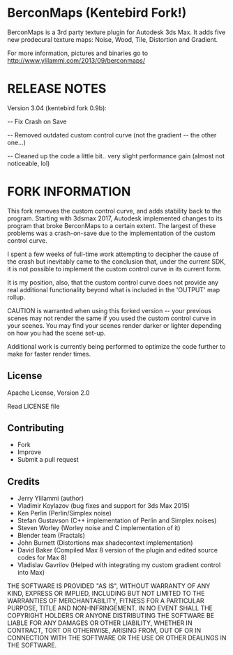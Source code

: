 BerconMaps (Kentebird Fork!)
==========

BerconMaps is a 3rd party texture plugin for Autodesk 3ds Max. It adds five new prodecural texture maps: Noise, Wood, Tile, Distortion and Gradient.

For more information, pictures and binaries go to http://www.ylilammi.com/2013/09/berconmaps/

RELEASE NOTES
=============
Version 3.04 (kentebird fork 0.9b):

-- Fix Crash on Save

-- Removed outdated custom control curve (not the gradient -- the other one...)

-- Cleaned up the code a little bit.. very slight performance gain (almost not noticeable, lol)

FORK INFORMATION
================
This fork removes the custom control curve, and adds stability back to the program. 
Starting with 3dsmax 2017, Autodesk implemented changes to its program that broke BerconMaps to a certain extent. The largest of these problems was a crash-on-save due to the implementation of the custom control curve. 

I spent a few weeks of full-time work attempting to decipher the cause of the crash but inevitably came to the conclusion that, under the current SDK, it is not possible to implement the custom control curve in its current form. 

It is my position, also, that the custom control curve does not provide any real additional functionality beyond what is included in the 'OUTPUT' map rollup. 

CAUTION is warranted when using this forked version -- your previous scenes may not render the same if you used the custom control curve in your scenes. You may find your scenes render darker or lighter depending on how you had the scene set-up. 

Additional work is currently being performed to optimize the code further to make for faster render times. 

License
-------------------------

Apache License, Version 2.0

Read LICENSE file

Contributing
-------------------------

- Fork
- Improve
- Submit a pull request

Credits
-------------------------

- Jerry Ylilammi (author)
- Vladimir Koylazov (bug fixes and support for 3ds Max 2015)
- Ken Perlin (Perlin/Simplex noise)
- Stefan Gustavson (C++ implementation of Perlin and Simplex noises)
- Steven Worley (Worley noise and C implementation of it)
- Blender team (Fractals)
- John Burnett (Distortions max shadecontext implementation)
- David Baker (Compiled Max 8 version of the plugin and edited source codes for Max 8)
- Vladislav Gavrilov (Helped with integrating my custom gradient control into Max)

THE SOFTWARE IS PROVIDED "AS IS", WITHOUT WARRANTY OF ANY KIND, EXPRESS OR
IMPLIED, INCLUDING BUT NOT LIMITED TO THE WARRANTIES OF MERCHANTABILITY,
FITNESS FOR A PARTICULAR PURPOSE, TITLE AND NON-INFRINGEMENT. IN NO EVENT
SHALL THE COPYRIGHT HOLDERS OR ANYONE DISTRIBUTING THE SOFTWARE BE LIABLE
FOR ANY DAMAGES OR OTHER LIABILITY, WHETHER IN CONTRACT, TORT OR OTHERWISE,
ARISING FROM, OUT OF OR IN CONNECTION WITH THE SOFTWARE OR THE USE OR OTHER
DEALINGS IN THE SOFTWARE.
